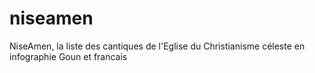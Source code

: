 # niseamen
NiseAmen, la liste des cantiques de l'Eglise du Christianisme céleste en infographie Goun et francais
